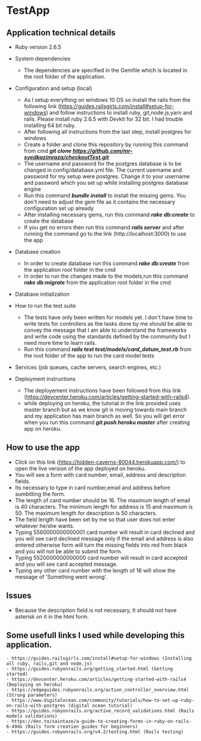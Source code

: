 # TestApp

## Application technical details

* Ruby version
2.6.5

* System dependencies
	- The dependencies are specified in the Gemfile which is located in the root folder of the application.

* Configuration and setup (local)
	- As I setup everything on windows 10 OS so install the rails from the following link (https://guides.railsgirls.com/install#setup-for-windows) and follow instructions to install ruby, git,node.js,yarn and rails. Please install ruby 2.6.5 with Devkit for 32 bit. I had trouble installing 64 bit ruby.
	- After following all instructions from the last step, install postgres for windows
	- Create a folder and clone this repository by running this command from cmd ***git clone https://github.com/mr-syedkazimraza/checkoutTest.git***
	- The username and password for the postgres database is to be changed in config/database.yml file. The current username and password for my setup were postgres. Change it to your username and password which you set up while installing postgres database engine
	- Run this command ***bundle install*** to install the missing gems. You don't need to adjust the gem file as it contains the necessary configuration set up already 
	- After installing necessary gems, run this command ***rake db:create*** to create the database 
	- If you get no errors then run this command ***rails server*** and after running the command go to the link (http://localhost:3000) to use the app 
* Database creation
	- In order to create database run this command ***rake db:create*** from the application root folder in the cmd
	- In order to run the changes made to the models,run this command ***rake db:migrate*** from the application root folder in the cmd

* Database initialization

* How to run the test suite
	- The tests have only been written for models yet. I don't have time to write tests for controllers as the tasks done by me should be able to convey the message that I am able to understand the frameworks and write code using the standards defined by the community but I need more time to learn rails.
	- Run this command ***rails test test/models/card_datum_test.rb*** from the root folder of the app to run the card model tests 

* Services (job queues, cache servers, search engines, etc.)

* Deployment instructions
	- The deployement instructions have been followed from this link (https://devcenter.heroku.com/articles/getting-started-with-rails4). 
	- while deploying on heroku, the tutorial in the link provided uses master branch but as we know git is moving towards main branch and my application has main branch as well. So you will get error when you run this command ***git push heroku master*** after creating app on heroku.

## How to use the app

* Click on this link (https://hidden-caverns-80044.herokuapp.com/) to open the live version of the app deployed on heroku.
* You will see a form with card number, email, address and description fields.
* Its necessary to type in card number,email and address before sumbitting the form.
* The length of card number should be 16. The maximum length of email is 40 characters. The minimum length for address is 15 and maximum is 50. The maximum length for description is 50 characters.
* The field length have been set by me so that user does not enter whatever he/she wants.
* Typing 5560000000000001 card number will result in card declined and you will see card declined message only if the email and address is also entered otherwise form will turn the missing fields into red from black and you will not be able to submit the form.
* Typing 5520000000000000 card number will result in card accepted and you will see card accepted message.
* Typing any other card number with the length of 16 will show the message of 'Something went wrong'.

## Issues
* Because the description field is not necessary, It should not have asterisk on it in the html form.

## Some usefull links I used while developing this application.
	- https://guides.railsgirls.com/install#setup-for-windows (Installing all ruby, rails,git and node.js)
	- https://guides.rubyonrails.org/getting_started.html (Getting started)
	- https://devcenter.heroku.com/articles/getting-started-with-rails4 (Deploying on heroku)
	- https://edgeguides.rubyonrails.org/action_controller_overview.html (Strong parameters)
	- https://www.digitalocean.com/community/tutorials/how-to-set-up-ruby-on-rails-with-postgres (digital ocean tutorial)
	- https://guides.rubyonrails.org/active_record_validations.html (Rails models validations)
	- https://dev.to/saintaze/a-guide-to-creating-forms-in-ruby-on-rails-6-49do (Rails form creation guides for beginners)
	- https://guides.rubyonrails.org/v4.2/testing.html (Rails testing)
